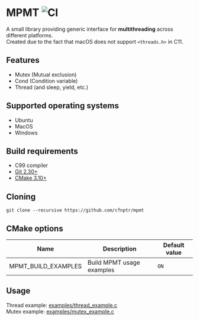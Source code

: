 # MPMT  ![CI](https://github.com/cfnptr/mpmt/actions/workflows/cmake.yml/badge.svg)

A small library providing generic interface for **multithreading** across different platforms.<br>
Created due to the fact that macOS does not support `<threads.h>` in C11.

## Features

* Mutex (Mutual exclusion)
* Cond (Condition variable)
* Thread (and sleep, yield, etc.)

## Supported operating systems

* Ubuntu
* MacOS
* Windows

## Build requirements

* C99 compiler
* [Git 2.30+](https://git-scm.com/)
* [CMake 3.10+](https://cmake.org/)

## Cloning

```
git clone --recursive https://github.com/cfnptr/mpmt
```

## CMake options

| Name                | Description               | Default value |
|---------------------|---------------------------|---------------|
| MPMT_BUILD_EXAMPLES | Build MPMT usage examples | `ON`          |

## Usage

Thread example: [examples/thread_example.c](https://github.com/cfnptr/mpmt/blob/main/examples/thread_example.c)<br>
Mutex example: [examples/mutex_example.c](https://github.com/cfnptr/mpmt/blob/main/examples/mutex_example.c)

